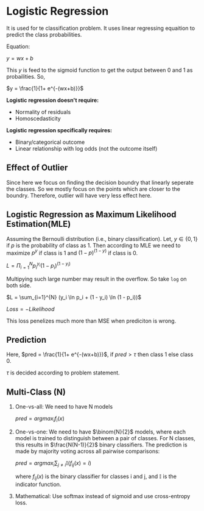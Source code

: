 # Logistic Regression
It is used for te classification problem. It uses linear regressing equaition to predict the class probabilities.

Equation:

$y = wx+b$

This $y$ is feed to the sigmoid function to get the output between 0 and 1 as probailities. So,

$y = \frac{1}{1+ e^{-(wx+b)}}$


**Logistic regression doesn't require:**
- Normality of residuals
- Homoscedasticity

**Logistic regression specifically requires:**
- Binary/categorical outcome
- Linear relationship with log odds (not the outcome itself)

## Effect of Outlier
Since here we focus on finding the decision boundry that linearly seperate the classes. So we mostly focus on the points which are closer to the boundry. Therefore, outlier will have very less effect here.

## Logistic Regression as Maximum Likelihood Estimation(MLE)

Assuming the Bernoulli distribution (i.e., binary classification). Let, $y \in \{0,1\}$ if $p$ is the probability of class as 1. Then according to MLE we need to maximize $p^y$ if class is 1 and $(1-p)^{(1-y)}$ if class is 0.

$L = \Pi_{i=1}^{N} p_i^{y_i} (1-p_i)^{(1-y_i)}$

Multipying such large number may result in the overflow. So take `log` on both side.

$L = \sum_{i=1}^{N} (y_i \ln p_i + (1 - y_i) \ln (1 - p_i))$

$Loss = -Likelihood$

This loss penelizes much more than MSE when prediciton is wrong.

## Prediction
Here, $pred = \frac{1}{1+ e^{-(wx+b)}}$, if $pred > \tau$ then class 1 else class 0.

$\tau$ is decided according to problem statement.

## Multi-Class (N)
1. One-vs-all: We need to have N models 

    $pred = argmax_{i} f_{i}(x)$

2. One-vs-one: We need to have $\binom{N}{2}$ models, where each model is trained to distinguish between a pair of classes. For N classes, this results in $\frac{N(N-1)}{2}$ binary classifiers. The prediction is made by majority voting across all pairwise comparisons:

    $pred = argmax_{i} \sum_{j \neq i} \mathbb{I}(f_{ij}(x) = i)$

    where $f_{ij}(x)$ is the binary classifier for classes i and j, and $\mathbb{I}$ is the indicator function.

3. Mathematical: Use softmax instead of sigmoid and use cross-entropy loss.

